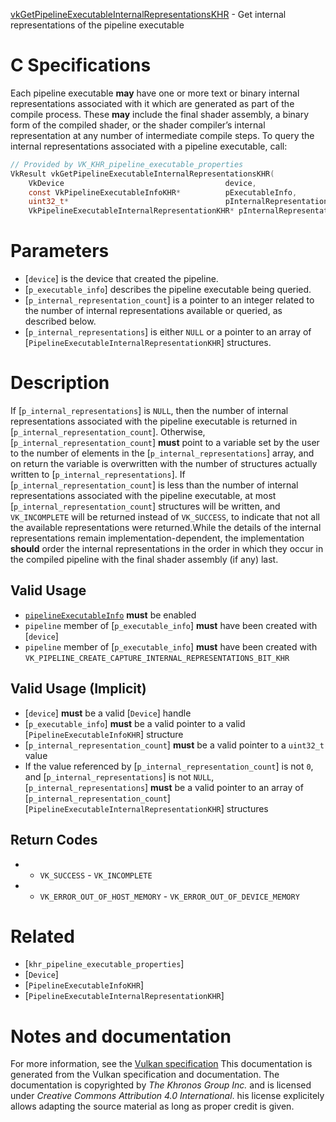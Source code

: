 [vkGetPipelineExecutableInternalRepresentationsKHR](https://www.khronos.org/registry/vulkan/specs/1.3-extensions/man/html/vkGetPipelineExecutableInternalRepresentationsKHR.html) - Get internal representations of the pipeline executable

# C Specifications
Each pipeline executable  **may**  have one or more text or binary internal
representations associated with it which are generated as part of the
compile process.
These  **may**  include the final shader assembly, a binary form of the compiled
shader, or the shader compiler’s internal representation at any number of
intermediate compile steps.
To query the internal representations associated with a pipeline executable,
call:
```c
// Provided by VK_KHR_pipeline_executable_properties
VkResult vkGetPipelineExecutableInternalRepresentationsKHR(
    VkDevice                                    device,
    const VkPipelineExecutableInfoKHR*          pExecutableInfo,
    uint32_t*                                   pInternalRepresentationCount,
    VkPipelineExecutableInternalRepresentationKHR* pInternalRepresentations);
```

# Parameters
- [`device`] is the device that created the pipeline.
- [`p_executable_info`] describes the pipeline executable being queried.
- [`p_internal_representation_count`] is a pointer to an integer related to the number of internal representations available or queried, as described below.
- [`p_internal_representations`] is either `NULL` or a pointer to an array of [`PipelineExecutableInternalRepresentationKHR`] structures.

# Description
If [`p_internal_representations`] is `NULL`, then the number of internal
representations associated with the pipeline executable is returned in
[`p_internal_representation_count`].
Otherwise, [`p_internal_representation_count`] **must**  point to a variable set
by the user to the number of elements in the [`p_internal_representations`]
array, and on return the variable is overwritten with the number of
structures actually written to [`p_internal_representations`].
If [`p_internal_representation_count`] is less than the number of internal
representations associated with the pipeline executable, at most
[`p_internal_representation_count`] structures will be written, and
`VK_INCOMPLETE` will be returned instead of `VK_SUCCESS`, to
indicate that not all the available representations were returned.While the details of the internal representations remain
implementation-dependent, the implementation  **should**  order the internal
representations in the order in which they occur in the compiled pipeline
with the final shader assembly (if any) last.
## Valid Usage
-  [`pipelineExecutableInfo`](https://www.khronos.org/registry/vulkan/specs/1.3-extensions/html/vkspec.html#features-pipelineExecutableInfo) **must**  be enabled
-  `pipeline` member of [`p_executable_info`] **must**  have been created with [`device`]
-  `pipeline` member of [`p_executable_info`] **must**  have been created with `VK_PIPELINE_CREATE_CAPTURE_INTERNAL_REPRESENTATIONS_BIT_KHR`

## Valid Usage (Implicit)
-  [`device`] **must**  be a valid [`Device`] handle
-  [`p_executable_info`] **must**  be a valid pointer to a valid [`PipelineExecutableInfoKHR`] structure
-  [`p_internal_representation_count`] **must**  be a valid pointer to a `uint32_t` value
-    If the value referenced by [`p_internal_representation_count`] is not `0`, and [`p_internal_representations`] is not `NULL`, [`p_internal_representations`] **must**  be a valid pointer to an array of [`p_internal_representation_count`][`PipelineExecutableInternalRepresentationKHR`] structures

## Return Codes
*   - `VK_SUCCESS`  - `VK_INCOMPLETE` 
*   - `VK_ERROR_OUT_OF_HOST_MEMORY`  - `VK_ERROR_OUT_OF_DEVICE_MEMORY`

# Related
- [`khr_pipeline_executable_properties`]
- [`Device`]
- [`PipelineExecutableInfoKHR`]
- [`PipelineExecutableInternalRepresentationKHR`]

# Notes and documentation
For more information, see the [Vulkan specification](https://www.khronos.org/registry/vulkan/specs/1.3-extensions/html/vkspec.html)
This documentation is generated from the Vulkan specification and documentation.
The documentation is copyrighted by *The Khronos Group Inc.* and is licensed under *Creative Commons Attribution 4.0 International*.
his license explicitely allows adapting the source material as long as proper credit is given.
        